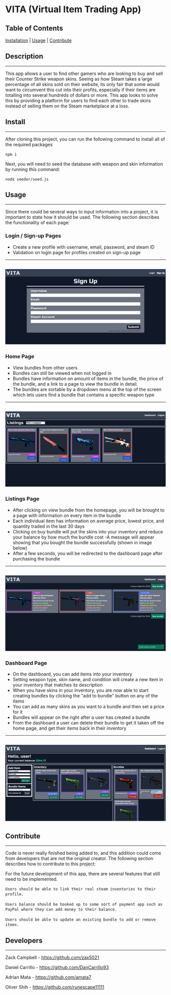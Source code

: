# VITA (Virtual Item Trading App)

## Table of Contents

[Installation](#install) | [Usage](#usage) | [Contribute](#contribute)

## Description

---

This app allows a user to find other gamers who are looking to buy and sell their Counter Strike weapon skins. Seeing as how Steam takes a large percentage of all skins sold on their website, its only fair that some would want to circumvent this cut into their profits, especially if their items are totalling into several hundreds of dollars or more. This app looks to solve this by providing a platform for users to find each other to trade skins instead of selling them on the Steam marketplace at a loss.

## Install

---

After cloning this project, you can run the following command to install all of the required packages

    npm i

Next, you will need to seed the database with weapon and skin information by running this command:

    node seeder/seed.js

## Usage

---

Since there could be several ways to input information into a project, it is important to state how it should be used. The following section describes the functionality of each page:

### Login / Sign-up Pages

- Create a new profile with username, email, password, and steam ID
- Validation on login page for profiles created on sign-up page

---

## ![Image of Sign-Up page](./img/signup.png)

### Home Page

- View bundles from other users
- Bundles can still be viewed when not logged in
- Bundles have information on amount of items in the bundle, the price of the bundle, and a link to a page to view the bundle in detail.
- The bundles are sortable by a dropdown menu at the top of the screen which lets users find a bundle that contains a specific weapon type

---

## ![Image of Home page](./img/home.png)

### Listings Page

- After clicking on view bundle from the homepage, you will be brought to a page with information on every item in the bundle
- Each individual item has information on average price, lowest price, and quantity traded in the last 30 days
- Clicking on buy bundle will put the skins into your inventory and reduce your balance by how much the bundle cost
  -A message will appear showing that you bought the bundle successfully (shown in image below)
- After a few seconds, you will be redirected to the dashboard page after purchasing the bundle

---

## ![Image of Listing page](./img/listing.png)

### Dashboard Page

- On the dashboard, you can add items into your inventory
- Setting weapon type, skin name, and condition will create a new item in your inventory that matches its description
- When you have skins in your inventory, you are now able to start creating bundles by clicking the "add to bundle" button on any of the items
- You can add as many skins as you want to a bundle and then set a price for it
- Bundles will appear on the right after a user has created a bundle
- From the dashboard a user can delete their bundle to get it taken off the home page, and get their items back in their inventory

---

## ![Image of Dashboard page](./img/dashboard.png)

## Contribute

---

Code is never really finished being added to, and this addition could come from developers that are not the original creator. The following section describes how to contribute to this project:

For the future development of this app, there are several features that still need to be implemented.

    Users should be able to link their real steam inventories to their profile.

    Users balance should be hooked up to some sort of payment app such as PayPal where they can add money to their balance.

    Users should be able to update an existing bundle to add or remove items.

## Developers

---

Zack Campbell - https://github.com/zax5021

Daniel Carrillo - https://github.com/DanCarrillo93

Adrian Mata - https://github.com/amata7

Oliver Shih - https://github.com/runescape11111
